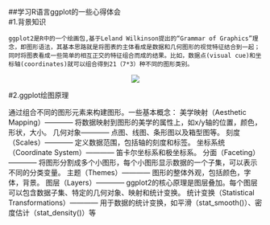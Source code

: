 ##学习R语言ggplot的一些心得体会  
#1.背景知识  
  
    ggplot2是R中的一个绘画包,基于Leland Wilkinson提出的“Grammar of Graphics”理念，即图形语法，其基本思路就是将图表的主体看成是数据和几何图形的视觉特征结合到一起；同时将图表看成一些简单的相互正交的特征组合而成的结果。比如，数据点(visual cue)和坐标轴(coordinates)就可以组合得到21（7*3）种不同的图形类别。  
 
<p align="center">
    <img src=https://upload-images.jianshu.io/upload_images/1183348-44711940bf1a752c.png?imageMogr2/auto-orient/strip|imageView2/2/w/538/format/webp >
</p>

#2.ggplot绘图原理  

  通过组合不同的图形元素来构建图形。一些基本概念： 
      美学映射（Aesthetic Mapping）———— 将数据映射到图形的美学的属性上，如x/y轴的位置，颜色，形状，大小。
      几何对象———— 点图、线图、条形图以及箱型图等。
      刻度（Scales）———— 定义数据范围，包括轴的刻度和标签。
      坐标系统（Coordinate System）———— 笛卡尔坐标系和极坐标系。
      分面（Faceting）———— 将图形分割成多个小图形，每个小图形显示数据的一个子集，可以表示不同的分类变量。
      主题（Themes）———— 图形的整体外观，包括颜色，字体，背景。
      图层（Layers）———— ggplot2的核心原理是图层叠加。每个图层可以包含数据子集、特定的几何对象、映射和统计变换。
      统计变换（Statistical Transformations）————  用于数据的统计变换，如平滑（stat_smooth()）、密度估计（stat_density()）等

